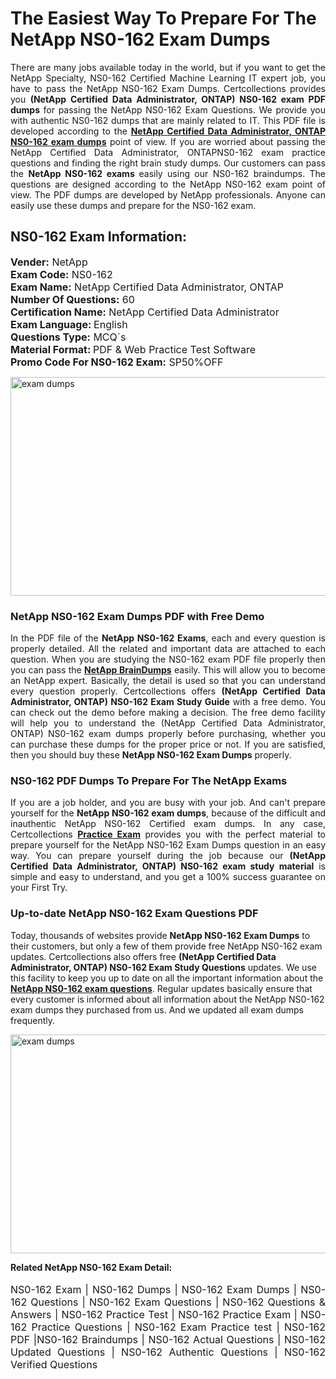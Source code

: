 <h1>The Easiest Way To Prepare For The NetApp NS0-162 Exam Dumps</h1> <p style="text-align:justify">There are many jobs available today in the world, but if you want to get the NetApp Specialty, NS0-162 Certified Machine Learning IT expert job, you have to pass the NetApp NS0-162 Exam Dumps. Certcollections provides you <strong>(NetApp Certified Data Administrator, ONTAP) NS0-162 exam PDF dumps</strong> for passing the NetApp NS0-162 Exam Questions. We provide you with authentic NS0-162 dumps that are mainly related to IT. This PDF file is developed according to the <a href="https://www.certsofficial.com/netapp/ns0-162-questions"><strong>NetApp Certified Data Administrator, ONTAP NS0-162 exam dumps</strong></a> point of view. If you are worried about passing the NetApp Certified Data Administrator, ONTAPNS0-162 exam practice questions and finding the right brain study dumps. Our customers can pass the <strong>NetApp NS0-162 exams </strong>easily using our NS0-162 braindumps. The questions are designed according to the NetApp NS0-162 exam point of view. The PDF dumps are developed by NetApp professionals. Anyone can easily use these dumps and prepare for the NS0-162 exam.</p> <h2><strong>NS0-162 Exam Information:</strong></h2> <p><span style="font-size:16px"><strong>Vender:</strong> NetApp<br /> <strong>Exam Code:</strong> NS0-162<br /> <strong>Exam Name:</strong> NetApp Certified Data Administrator, ONTAP<br /> <strong>Number Of Questions:</strong> 60<br /> <strong>Certification Name:</strong> NetApp Certified Data Administrator<br /> <strong>Exam Language: </strong>English<br /> <strong>Questions Type:</strong> MCQ`s<br /> <strong>Material Format: </strong>PDF & Web Practice Test Software<br /> <strong>Promo Code For NS0-162 Exam:</strong> SP50%OFF</span></p> <p><a href="https://www.certsofficial.com/netapp/ns0-162-questions" rel="no-follow"><img alt="exam dumps" src="https://www.certcollections.com/uploads/content/certsofficial.jpg" style="height:350px; width:750px" /></a></p> <h3><strong>NetApp NS0-162 Exam Dumps PDF with Free Demo</strong></h3> <p style="text-align:justify">In the PDF file of the <strong>NetApp NS0-162 Exams</strong>, each and every question is properly detailed. All the related and important data are attached to each question. When you are studying the NS0-162 exam PDF file properly then you can pass the <a href="https://www.certsofficial.com/netapp-dumps"><strong>NetApp BrainDumps</strong></a> easily. This will allow you to become an NetApp expert. Basically, the detail is used so that you can understand every question properly. Certcollections offers <strong>(NetApp Certified Data Administrator, ONTAP) NS0-162 Exam Study Guide</strong> with a free demo. You can check out the demo before making a decision. The free demo facility will help you to understand the (NetApp Certified Data Administrator, ONTAP) NS0-162 exam dumps properly before purchasing, whether you can purchase these dumps for the proper price or not. If you are satisfied, then you should buy these <strong>NetApp NS0-162 Exam Dumps</strong> properly.</p> <h3><strong>NS0-162 PDF Dumps To Prepare For The NetApp Exams</strong></h3> <p style="text-align:justify">If you are a job holder, and you are busy with your job. And can't prepare yourself for the <strong>NetApp NS0-162 exam dumps</strong>, because of the difficult and inauthentic NetApp NS0-162 Certified exam dumps. In any case, Certcollections <strong><a href="https://www.certsofficial.com/">Practice Exam</a></strong> provides you with the perfect material to prepare yourself for the NetApp NS0-162 Exam Dumps question in an easy way. You can prepare yourself during the job because our <strong>(NetApp Certified Data Administrator, ONTAP) NS0-162 exam study material</strong> is simple and easy to understand, and you get a 100% success guarantee on your First Try.</p> <h3><strong>Up-to-date NetApp NS0-162 Exam Questions PDF</strong></h3> <p>Today, thousands of websites provide <strong>NetApp NS0-162 Exam Dumps</strong> to their customers, but only a few of them provide free NetApp NS0-162 exam updates. Certcollections also offers free <strong>(NetApp Certified Data Administrator, ONTAP) NS0-162 Exam Study Questions</strong> updates. We use this facility to keep you up to date on all the important information about the <a href="https://www.certsofficial.com/netapp/ns0-162-questions"><strong>NetApp NS0-162 exam questions</strong></a>. Regular updates basically ensure that every customer is informed about all information about the NetApp NS0-162 exam dumps they purchased from us. And we updated all exam dumps frequently.</p> <p><a href="https://www.certsofficial.com/netapp/ns0-162-questions"><img alt="exam dumps " src="https://www.certcollections.com/uploads/content/certsofficial2.jpg" style="height:350px; width:750px" /></a></p> <p style="text-align:justify"><span style="font-size:14px"><strong>Related NetApp NS0-162 Exam Detail:</strong></span><br /> <br /> <span style="font-size:16px">NS0-162 Exam | NS0-162 Dumps | NS0-162 Exam Dumps | NS0-162 Questions | NS0-162 Exam Questions | NS0-162 Questions & Answers | NS0-162 Practice Test | NS0-162 Practice Exam | NS0-162 Practice Questions | NS0-162 Exam Practice test | NS0-162 PDF |NS0-162 Braindumps | NS0-162 Actual Questions | NS0-162 Updated Questions | NS0-162 Authentic Questions | NS0-162 Verified Questions</span></p>
